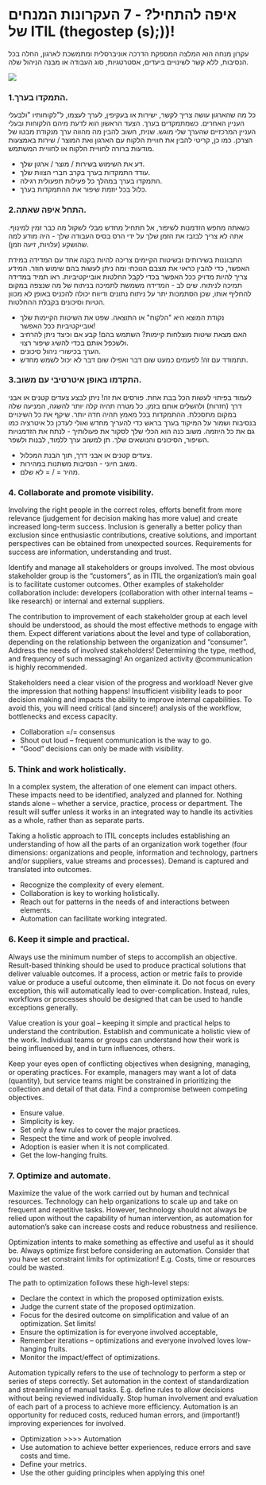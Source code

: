 # איפה להתחיל? - 7 העקרונות המנחים של ITIL \(thegostep \(s\);\)\)!

עקרון מנחה הוא המלצה המספקת הדרכה אוניברסלית ומתמשכת לארגון, החלה בכל הנסיבות, ללא קשר לשינויים ביעדים, אסטרטגיות, סוג העבודה או מבנה הניהול שלה.

![](https://i.imgur.com/iy0U6hG.png)

### 1.התמקדו בערך.

כל מה שהארגון עושה צריך לקשר, ישירות או בעקיפין, לערך לעצמו, ל"לקוחותיו "ולבעלי העניין האחרים. כשמתמקדים בערך. הצעד הראשון הוא לדעת מיהם הלקוחות ובעלי העניין המרכזיים שהערך שלי מוגש. שנית, חשוב להבין מה מהווה ערך מנקודת מבטו של הצרכן. כמו כן, קריטי להבין את חוויית הלקוח עם הארגון ואת המוצר / שירות באמצעות מודעות ברורה לחוויית הלקוח או לחוויית המשתמש.

* דע את השימוש בשירות / מוצר / ארגון שלך.
* עודד התמקדות בערך בקרב חברי הצוות שלך.
* התמקדו בערך במהלך כל פעילות תפעולית רגילה.
* כלול בכל יוזמת שיפור את ההתמקדות בערך.

### 2.התחל איפה שאתה.

כשאתה מחפש הזדמנות לשיפור, אל תתחיל מחדש מבלי לשקול מה כבר זמין למינוף. אתה לא צריך לבזבז את הזמן שלך על ידי הרס בסיס העבודה שלך - היה מודע למה שהושקע \(עלויות, זיעה וזמן\).

התבוננות בשירותים ובשיטות הקיימים צריכה להיות בקנה אחד עם המדידה במידת האפשר, כדי להבין כראוי את מצבם הנוכחי ומה ניתן לעשות בהם שימוש חוזר. המידע צריך להיות מדויק ככל האפשר בכדי לקבל החלטות אובייקטיביות. ראו תמיד במדידה תמיכה לניתוח. שים לב - המדידה משמשת לתמיכה בניתוח של מה שנצפה במקום להחליף אותו, שכן הסתמכות יתר על ניתוח נתונים ודיווח יכולה להכניס באופן לא מכוון הטיות וסיכונים בקבלת ההחלטות.

* נקודת המוצא היא "הלקוח" או התוצאה. שפט את השיטות הקיימות שלך אובייקטיביות ככל האפשר!
* האם מצאת שיטות מוצלחות קיימות? השתמש בהם! קבע אם וכיצד ניתן להרחיב ולשכפל אותם בכדי להשיג שיפור רצוי.
* הערך בכישורי ניהול סיכונים.
* תתמודד עם זה! לפעמים כמעט שום דבר ואפילו שום דבר לא יכול לשמש מחדש.

### 3.התקדמו באופן איטרטיבי עם משוב.

לעמוד בפיתוי לעשות הכל בבת אחת. פורסים את זה! ניתן לבצע צעדים קטנים או אבני דרך \(חזרות\) ולהשלים אותם בזמן. כל מטרה תהיה קלה יותר להשגה, המניעה שלה במקום מתסכלת. ההתמקדות בכל מאמץ תהיה חדה יותר. שיקף את כל השינויים בנסיבות ושמור על המיקוד בערך בראש כדי להעריך מחדש ואולי לעדכן כל איטרציה כמו גם את כל היוזמה. משוב כנה הוא הכלי שלך לסקור את פעולותיך - לנתח את הזדמנויות השיפור, הסיכונים והנושאים שלך. תן למשוב ערך ללמוד, לבנות ולשפר.

* צעדים קטנים או אבני דרך, תוך הבנת המכלול.
* משוב חיוני - הנסיבות משתנות במהירות.
* מהיר = / = לא שלם.

### 4. Collaborate and promote visibility.

Involving the right people in the correct roles, efforts benefit from more relevance \(judgement for decision making has more value\) and create increased long-term success. Inclusion is generally a better policy than exclusion since enthusiastic contributions, creative solutions, and important perspectives can be obtained from unexpected sources. Requirements for success are information, understanding and trust.

Identify and manage all stakeholders or groups involved. The most obvious stakeholder group is the “customers”, as in ITIL the organization’s main goal is to facilitate customer outcomes. Other examples of stakeholder collaboration include: developers \(collaboration with other internal teams – like research\) or internal and external suppliers.

The contribution to improvement of each stakeholder group at each level should be understood, as should the most effective methods to engage with them. Expect different variations about the level and type of collaboration, depending on the relationship between the organization and “consumer”. Address the needs of involved stakeholders! Determining the type, method, and frequency of such messaging! An organized activity @communication is highly recommended.

Stakeholders need a clear vision of the progress and workload! Never give the impression that nothing happens! Insufficient visibility leads to poor decision making and impacts the ability to improve internal capabilities. To avoid this, you will need critical \(and sincere!\) analysis of the workflow, bottlenecks and excess capacity.

* Collaboration =/= consensus
* Shout out loud – frequent communication is the way to go.
* “Good” decisions can only be made with visibility.

### 5. Think and work holistically.

In a complex system, the alteration of one element can impact others. These impacts need to be identified, analyzed and planned for. Nothing stands alone – whether a service, practice, process or department. The result will suffer unless it works in an integrated way to handle its activities as a whole, rather than as separate parts.

Taking a holistic approach to ITIL concepts includes establishing an understanding of how all the parts of an organization work together \(four dimensions: organizations and people, information and technology, partners and/or suppliers, value streams and processes\). Demand is captured and translated into outcomes.

* Recognize the complexity of every element.
* Collaboration is key to working holistically.
* Reach out for patterns in the needs of and interactions between elements.
* Automation can facilitate working integrated.

### 6. Keep it simple and practical.

Always use the minimum number of steps to accomplish an objective. Result-based thinking should be used to produce practical solutions that deliver valuable outcomes. If a process, action or metric fails to provide value or produce a useful outcome, then eliminate it. Do not focus on every exception, this will automatically lead to over-complication. Instead, rules, workflows or processes should be designed that can be used to handle exceptions generally.

Value creation is your goal – keeping it simple and practical helps to understand the contribution. Establish and communicate a holistic view of the work. Individual teams or groups can understand how their work is being influenced by, and in turn influences, others.

Keep your eyes open of conflicting objectives when designing, managing, or operating practices. For example, managers may want a lot of data \(quantity\), but service teams might be constrained in prioritizing the collection and detail of that data. Find a compromise between competing objectives.

* Ensure value.
* Simplicity is key.
* Set only a few rules to cover the major practices.
* Respect the time and work of people involved.
* Adoption is easier when it is not complicated.
* Get the low-hanging fruits.

### 7. Optimize and automate.

Maximize the value of the work carried out by human and technical resources. Technology can help organizations to scale up and take on frequent and repetitive tasks. However, technology should not always be relied upon without the capability of human intervention, as automation for automation’s sake can increase costs and reduce robustness and resilience.

Optimization intents to make something as effective and useful as it should be. Always optimize first before considering an automation. Consider that you have set constraint limits for optimization! E.g. Costs, time or resources could be wasted.

The path to optimization follows these high-level steps:

* Declare the context in which the proposed optimization exists.
* Judge the current state of the proposed optimization.
* Focus for the desired outcome on simplification and value of an optimization. Set limits!
* Ensure the optimization is for everyone involved acceptable,
* Remember iterations – optimizations and everyone involved loves low-hanging fruits.
* Monitor the impact/effect of optimizations.

Automation typically refers to the use of technology to perform a step or series of steps correctly. Set automation in the context of standardization and streamlining of manual tasks. E.g. define rules to allow decisions without being reviewed individually. Stop human involvement and evaluation of each part of a process to achieve more efficiency. Automation is an opportunity for reduced costs, reduced human errors, and \(important!\) improving experiences for involved.

* Optimization &gt;&gt;&gt;&gt; Automation
* Use automation to achieve better experiences, reduce errors and save costs and time.
* Define your metrics.
* Use the other guiding principles when applying this one!

